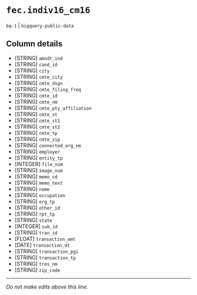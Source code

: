 # `fec.indiv16_cm16`
`bq-1` | `bigquery-public-data`

## Column details
* [STRING]    `amndt_ind`
* [STRING]    `cand_id`
* [STRING]    `city`
* [STRING]    `cmte_city`
* [STRING]    `cmte_dsgn`
* [STRING]    `cmte_filing_freq`
* [STRING]    `cmte_id`
* [STRING]    `cmte_nm`
* [STRING]    `cmte_pty_affiliation`
* [STRING]    `cmte_st`
* [STRING]    `cmte_st1`
* [STRING]    `cmte_st2`
* [STRING]    `cmte_tp`
* [STRING]    `cmte_zip`
* [STRING]    `connected_org_nm`
* [STRING]    `employer`
* [STRING]    `entity_tp`
* [INTEGER]   `file_num`
* [STRING]    `image_num`
* [STRING]    `memo_cd`
* [STRING]    `memo_text`
* [STRING]    `name`
* [STRING]    `occupation`
* [STRING]    `org_tp`
* [STRING]    `other_id`
* [STRING]    `rpt_tp`
* [STRING]    `state`
* [INTEGER]   `sub_id`
* [STRING]    `tran_id`
* [FLOAT]     `transaction_amt`
* [DATE]      `transaction_dt`
* [STRING]    `transaction_pgi`
* [STRING]    `transaction_tp`
* [STRING]    `tres_nm`
* [STRING]    `zip_code`

-------------------------------------------------------------------------------
*Do not make edits above this line.*

